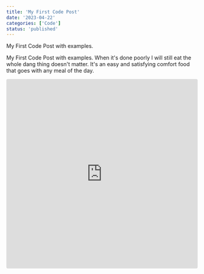 ```yaml
---
title: 'My First Code Post'
date: '2023-04-22'
categories: ['Code']
status: 'published'
---
```


My First Code Post with examples.

<!-- excerpt end -->

My First Code Post with examples. When it's done poorly I will still eat the whole dang thing doesn't matter. It's an easy and satisfying comfort food that goes with any meal of the day.

<iframe src="https://codesandbox.io/embed/gifted-kepler-l1ulpj?fontsize=14&hidenavigation=1&theme=dark&codemirror=1&module=/src/exampleHook.ts"
     style="width:100%; height:500px; border:0; border-radius: 4px; overflow:hidden;"
     title="React"
     allow="accelerometer; ambient-light-sensor; camera; encrypted-media; geolocation; gyroscope; hid; microphone; midi; payment; usb; vr; xr-spatial-tracking"
     sandbox="allow-forms allow-modals allow-popups allow-presentation allow-same-origin allow-scripts"
   ></iframe>
